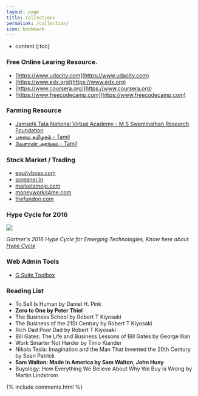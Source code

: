 ```yaml
---
layout: page
title: Collections
permalink: /collection/
icon: bookmark
---
```


* content
{:toc}

### Free Online Learing Resource.

* [https://www.udacity.com](https://www.udacity.com)
* [https://www.edx.org](https://www.edx.org)
* [https://www.coursera.org](https://www.coursera.org)
* [https://www.freecodecamp.com](https://www.freecodecamp.com)

### Farming Resource

* [Jamsetji Tata National Virtual Academy - M S Swaminathan Research Foundation](http://www.mssrf-nva.org)
* [பசுமை தமிழகம் - Tamil](http://gttaagri.relier.in)
* [வேளாண் அரங்கம் - Tamil](https://velanarangam.wordpress.com)

### Stock Market / Trading

* [equityboss.com](https://equityboss.com)
* [screener.in](https://www.screener.in)
* [marketsmojo.com](http://www.marketsmojo.com)
* [moneyworks4me.com](http://www.moneyworks4me.com)
* [thefundoo.com](http://thefundoo.com)

### Hype Cycle for 2016

![](http://na2.www.gartner.com/imagesrv/newsroom/images/emerging-tech-hc-2016.png;wa59f7b006c484099e)

*Gartner's 2016 Hype Cycle for Emerging Technologies, Know here about [Hype Cycle](http://www.gartner.com/technology/research/methodologies/hype-cycle.jsp)*

### Web Admin Tools

* [G Suite Toolbox](https://toolbox.googleapps.com/apps/main/)

### Reading List

* To Sell Is Human by  Daniel H. Pink
* **Zero to One by Peter Thiel**
* The Business School by Robert T Kiyosaki
* The Business of the 21St Century by Robert T Kiyosaki
* Rich Dad Poor Dad by Robert T Kiyosaki
* Bill Gates: The Life and Business Lessons of Bill Gates by George Ilian
* Work Smarter Not Harder by Timo Kiander
* Nikola Tesla: Imagination and the Man That Invented the 20th Century by Sean Patrick
* **Sam Walton: Made In America by Sam Walton, John Huey**
* Buyology: How Everything We Believe About Why We Buy is Wrong by Martin Lindstrom


{% include comments.html %}
